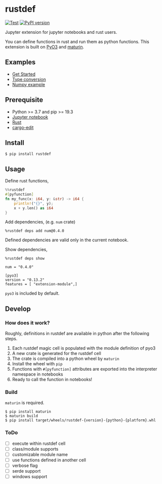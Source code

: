 # rustdef

[![Test](https://github.com/emakryo/rustdef/workflows/Test/badge.svg?branch=master)](https://github.com/emakryo/rustdef/actions?query=branch%3Amaster)
[![PyPI version](https://badge.fury.io/py/rustdef.svg)](https://badge.fury.io/py/rustdef)

Jupyter extension for jupyter notebooks and rust users.

You can define functions in rust and run them as python functions.
This extension is built on [PyO3](https://github.com/PyO3/pyo3) and
[maturin](https://github.com/PyO3/maturin).

## Examples

- [Get Started](examples/Get%20started.ipynb)
- [Type conversion](examples/types.ipynb)
- [Numpy example](examples/numpy.ipynb)

## Prerequisite

- Python >= 3.7 and pip >= 19.3
- [Jupyter notebook](https://jupyter.org/install.html)
- [Rust](https://www.rust-lang.org/tools/install)
- [cargo-edit](https://crates.io/crates/cargo-edit)

## Install

```shell script
$ pip install rustdef
```

## Usage

Define rust functions,
```rust
%%rustdef
#[pyfunction]
fn my_func(x: i64, y: &str) -> i64 {
    println!("{}", y);
    x + y.len() as i64
}
```

Add dependencies, (e.g. `num` crate)
```
%rustdef deps add num@0.4.0
```

Defined dependencies are valid only in the current notebook.

Show dependencies,
```
%rustdef deps show
```

```
num = "0.4.0"

[pyo3]
version = "0.13.2"
features = [ "extension-module",]
```

`pyo3` is included by default.

## Develop

### How does it work?

Roughly, definitions in rustdef are available in python after the following steps.

1. Each rustdef magic cell is populated with the module definition of pyo3
2. A new crate is generated for the rustdef cell
3. The crate is compiled into a python wheel by `maturin`
4. Install the wheel with `pip`
5. Functions with `#[pyfunction]` attributes are exported into the interpreter namespace in notebooks
6. Ready to call the function in notebooks!

### Build

`maturin` is required.

```shell script
$ pip install maturin
$ maturin build
$ pip install target/wheels/rustdef-{version}-{python}-{platform}.whl
```

### ToDo

- [ ] execute within rustdef cell
- [ ] class/module supports
- [ ] customizable module name
- [ ] use functions defined in another cell
- [ ] verbose flag
- [ ] serde support
- [ ] windows support
